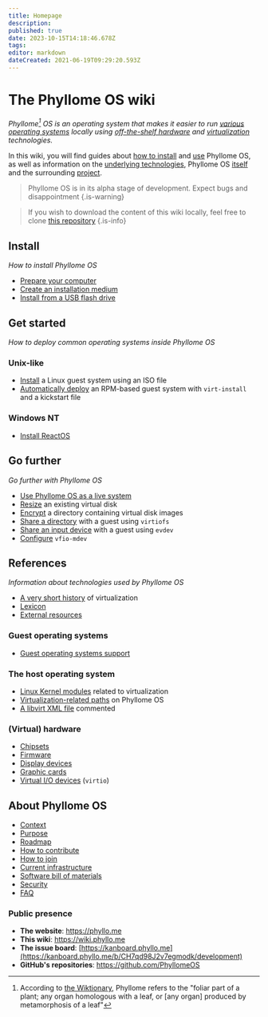 ```yaml
---
title: Homepage
description: 
published: true
date: 2023-10-15T14:18:46.678Z
tags: 
editor: markdown
dateCreated: 2021-06-19T09:29:20.593Z
---
```


# The Phyllome OS wiki

*Phyllome[^1] OS is an operating system that makes it easier to run [various operating systems](#go-further) locally using [off-the-shelf hardware](/deploy/prepare) and [virtualization](/virt/lexicon#virtualization) technologies.*

In this wiki, you will find guides about [how to install](#install) and [use](#get-started) Phyllome OS, as well as information on the [underlying technologies](#references), Phyllome OS [itself](#about-phyllome-os) and the surrounding [project](#about-the-project).

> Phyllome OS is in its alpha stage of development. Expect bugs and disappointment
{.is-warning}

[^1]: According to [the Wiktionary](https://en.wiktionary.org/wiki/phyllome), Phyllome refers to the "foliar part of a plant; any organ homologous with a leaf, or [any organ] produced by metamorphosis of a leaf"

> If you wish to download the content of this wiki locally, feel free to clone [this repository](https://github.com/PhyllomeOS/wiki)
{.is-info}

## Install

*How to install Phyllome OS*

- [Prepare your computer](/deploy/prepare)
- [Create an installation medium](/deploy/medium)
- [Install from a USB flash drive](/deploy/install)

## Get started

*How to deploy common operating systems inside Phyllome OS*

### Unix-like
	
- [Install](/getstarted/install-guest) a Linux guest system using an ISO file
- [Automatically deploy](/getstarted/virt-install) an RPM-based guest system with `virt-install` and a kickstart file

### Windows NT

- [Install ReactOS](/getstarted/reactos)

## Go further

*Go further with Phyllome OS*

- [Use Phyllome OS as a live system](/gofurther/live)
- [Resize](/gofurther/resize) an existing virtual disk
- [Encrypt](/gofurther/encrypt) a directory containing virtual disk images
- [Share a directory](/gofurther/virtiofs) with a guest using `virtiofs`
- [Share an input device](/gofurther/evdev) with a guest using `evdev`
- [Configure](/gofurther/vfio-mdev) `vfio-mdev`

## References

*Information about technologies used by Phyllome OS*

- [A very short history](/virt/history) of virtualization
- [Lexicon](/virt/lexicon)
- [External resources](/virt/resources)

### Guest operating systems

- [Guest operating systems support](/virt/guest.md)

### The host operating system

- [Linux Kernel modules](/virt/host/modules) related to virtualization
- [Virtualization-related paths](/virt/host/paths) on Phyllome OS
- [A libvirt XML file](/virt/host/xml) commented

### (Virtual) hardware

- [Chipsets](/virt/vm/chipset)
- [Firmware](/virt/vm/firmware)
- [Display devices](/virt/vm/display)
- [Graphic cards](/virt/vm/graphic-card)
- [Virtual I/O devices](/virt/vm/virtio) (`virtio`)

## About Phyllome OS

- [Context](/phyllomeos/context)
- [Purpose](/phyllomeos/purpose)
- [Roadmap](/phyllomeos/roadmap)
- [How to contribute](/project/contribute)
- [How to join](/project/join)
- [Current infrastructure](/project/infrastructure)
- [Software bill of materials](/phyllomeos/sbom)
- [Security](/phyllomeos/security)
- [FAQ](/phyllomeos/faq)

### Public presence

- **The website**: https://phyllo.me
- **This wiki**: https://wiki.phyllo.me
- **The issue board**: [https://kanboard.phyllo.me](https://kanboard.phyllo.me/b/CH7qd98J2v7egmodk/development)
- **GitHub's repositories**: https://github.com/PhyllomeOS

